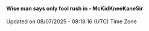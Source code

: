 #### Wise man says only fool rush in - McKidKneeKaneSir
Updated on 08/07/2025 - 08:18:16 (UTC) Time Zone
